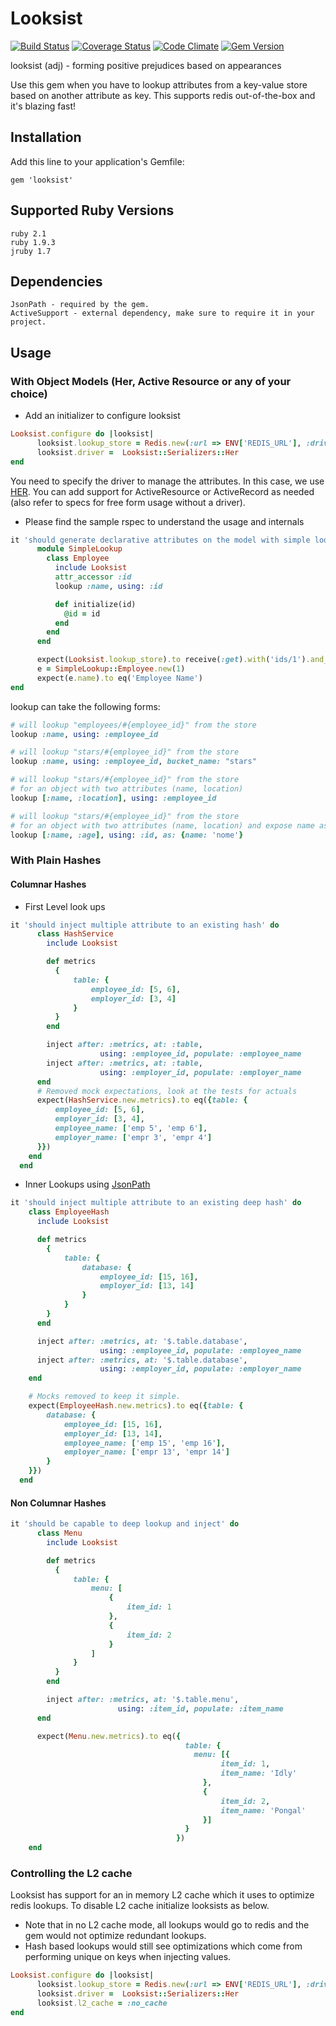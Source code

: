 # Looksist

[![Build Status](https://travis-ci.org/jpsimonroy/looksist.png?branch=master)](https://travis-ci.org/jpsimonroy/looksist)
[![Coverage Status](https://img.shields.io/coveralls/jpsimonroy/looksist.svg)](https://coveralls.io/r/jpsimonroy/looksist?branch=master)
[![Code Climate](https://codeclimate.com/github/jpsimonroy/looksist/badges/gpa.svg)](https://codeclimate.com/github/jpsimonroy/looksist)
[![Gem Version](https://badge.fury.io/rb/looksist.svg)](http://badge.fury.io/rb/looksist)

looksist (adj) - forming positive prejudices based on appearances

Use this gem when you have to lookup attributes from a key-value store based on another attribute as key. This supports redis out-of-the-box and it's blazing fast!

## Installation

Add this line to your application's Gemfile:

    gem 'looksist'

## Supported Ruby Versions
    
    ruby 2.1
    ruby 1.9.3
    jruby 1.7
    
## Dependencies
    
    JsonPath - required by the gem. 
    ActiveSupport - external dependency, make sure to require it in your project.
    
## Usage

### With Object Models (Her, Active Resource or any of your choice)

* Add an initializer to configure looksist

``` ruby
Looksist.configure do |looksist|
      looksist.lookup_store = Redis.new(:url => ENV['REDIS_URL'], :driver => :hiredis)
      looksist.driver =  Looksist::Serializers::Her
end
```
You need to specify the driver to manage the attributes. In this case, we use [HER](https://github.com/remiprev/her). You can add support for ActiveResource or ActiveRecord as needed (also refer to specs for free form usage without a driver).

* Please find the sample rspec to understand the usage and internals

``` ruby
it 'should generate declarative attributes on the model with simple lookup value' do
      module SimpleLookup
        class Employee
          include Looksist
          attr_accessor :id
          lookup :name, using: :id

          def initialize(id)
            @id = id
          end
        end
      end

      expect(Looksist.lookup_store).to receive(:get).with('ids/1').and_return('Employee Name')
      e = SimpleLookup::Employee.new(1)
      expect(e.name).to eq('Employee Name')
end
```
lookup can take the following forms:

``` ruby
# will lookup "employees/#{employee_id}" from the store
lookup :name, using: :employee_id  

# will lookup "stars/#{employee_id}" from the store
lookup :name, using: :employee_id, bucket_name: "stars" 

# will lookup "stars/#{employee_id}" from the store 
# for an object with two attributes (name, location)
lookup [:name, :location], using: :employee_id 

# will lookup "stars/#{employee_id}" from the store 
# for an object with two attributes (name, location) and expose name as nome
lookup [:name, :age], using: :id, as: {name: 'nome'}

```

### With Plain Hashes


#### Columnar Hashes

* First Level look ups

```ruby
it 'should inject multiple attribute to an existing hash' do
      class HashService
        include Looksist

        def metrics
          {
              table: {
                  employee_id: [5, 6],
                  employer_id: [3, 4]
              }
          }
        end

        inject after: :metrics, at: :table, 
                    using: :employee_id, populate: :employee_name
        inject after: :metrics, at: :table, 
                    using: :employer_id, populate: :employer_name
      end
      # Removed mock expectations, look at the tests for actuals
      expect(HashService.new.metrics).to eq({table: {
          employee_id: [5, 6],
          employer_id: [3, 4],
          employee_name: ['emp 5', 'emp 6'],
          employer_name: ['empr 3', 'empr 4']
      }})
    end
  end

```
* Inner Lookups using [JsonPath](https://github.com/joshbuddy/jsonpath)

```ruby
it 'should inject multiple attribute to an existing deep hash' do
    class EmployeeHash
      include Looksist

      def metrics
        {
            table: {
                database: {
                    employee_id: [15, 16],
                    employer_id: [13, 14]
                }
            }
        }
      end

      inject after: :metrics, at: '$.table.database', 
                    using: :employee_id, populate: :employee_name
      inject after: :metrics, at: '$.table.database', 
                    using: :employer_id, populate: :employer_name
    end

    # Mocks removed to keep it simple.
    expect(EmployeeHash.new.metrics).to eq({table: {
        database: {
            employee_id: [15, 16],
            employer_id: [13, 14],
            employee_name: ['emp 15', 'emp 16'],
            employer_name: ['empr 13', 'empr 14']
        }
    }})
  end
```
#### Non Columnar Hashes

```ruby
it 'should be capable to deep lookup and inject' do
      class Menu
        include Looksist

        def metrics
          {
              table: {
                  menu: [
                      {
                          item_id: 1
                      },
                      {
                          item_id: 2
                      }
                  ]
              }
          }
        end

        inject after: :metrics, at: '$.table.menu', 
                        using: :item_id, populate: :item_name
      end

      expect(Menu.new.metrics).to eq({
                                       table: {
                                         menu: [{
                                               item_id: 1,
                                               item_name: 'Idly'
                                           },
                                           {
                                               item_id: 2,
                                               item_name: 'Pongal'
                                           }]
                                       }
                                     })
    end
```

### Controlling the L2 cache
Looksist has support for an in memory L2 cache which it uses to optimize redis lookups. To disable L2 cache initialize looksists as below. 

* Note that in no L2 cache mode, all lookups would go to redis and the gem would not optimize redundant lookups.
* Hash based lookups would still see optimizations which come from performing unique on keys when injecting values.

```ruby
Looksist.configure do |looksist|
      looksist.lookup_store = Redis.new(:url => ENV['REDIS_URL'], :driver => :hiredis)
      looksist.driver =  Looksist::Serializers::Her
      looksist.l2_cache = :no_cache
end

```
